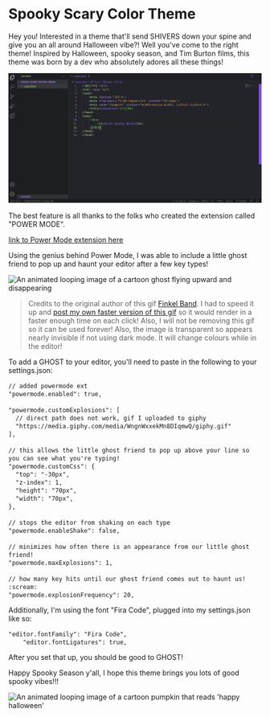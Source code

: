 # Spooky Scary Color Theme 

Hey you! Interested in a theme that'll send SHIVERS down your spine and give you an all around Halloween vibe?! Well you've come to the right theme! Inspired by  Halloween, spooky season, and Tim Burton films, this theme was born by a dev who absolutely adores all these things!

![Preview of Spooky Scary Color Theme: a black, green, orange and purple VS Code Theme](https://raw.githubusercontent.com/rojhanpaydar/spooky-scary-color-theme/main/previewImage.png?token=ANZ5BYHQ4U2PYB34ZHEM35LBLOTBA)

The best feature is all thanks to the folks who created the extension called "POWER MODE".

[link to Power Mode extension here](https://marketplace.visualstudio.com/items?itemName=hoovercj.vscode-power-mode&ssr=false#overview)

Using the genius behind Power Mode, I was able to include a little ghost friend to pop up and haunt your editor after a few key types!

![An animated looping image of a cartoon ghost flying upward and disappearing](https://media.giphy.com/media/8CZkmk6VsWmf5TfxNo/giphy.gif)
> Credits to the original author of this gif [Finkel Band](https://giphy.com/finkelband). I had to speed it up and [post my own faster version of this gif](https://media.giphy.com/media/WngnWxxekMn8DIqmwQ/giphy.gif) so it would render in a faster enough time on each click! Also, I will not be removing this gif so it can be used forever!
> Also, the image is transparent so appears nearly invisible if not using dark mode. It will change colours while in the editor! 

To add a GHOST to your editor, you'll need to paste in the following to your settings.json:

```
// added powermode ext
"powermode.enabled": true,

"powermode.customExplosions": [
  // direct path does not work, gif I uploaded to giphy
  "https://media.giphy.com/media/WngnWxxekMn8DIqmwQ/giphy.gif"
],

// this allows the little ghost friend to pop up above your line so you can see what you're typing!
"powermode.customCss": {
  "top": "-30px",
  "z-index": 1,
  "height": "70px",
  "width": "70px",
},

// stops the editor from shaking on each type
"powermode.enableShake": false,

// minimizes how often there is an appearance from our little ghost friend!
"powermode.maxExplosions": 1, 

// how many key hits until our ghost friend comes out to haunt us! :scream:
"powermode.explosionFrequency": 20,
```

Additionally, I'm using the font "Fira Code", plugged into my settings.json like so: 

```
"editor.fontFamily": "Fira Code",
    "editor.fontLigatures": true,
```

After you set that up, you should be good to GHOST!

Happy Spooky Season y'all, I hope this theme brings you lots of good spooky vibes!!!

![An animated looping image of a cartoon pumpkin that reads 'happy halloween'](https://media.giphy.com/media/OoYrQPHwYpYnXhllfe/giphy.gif)
